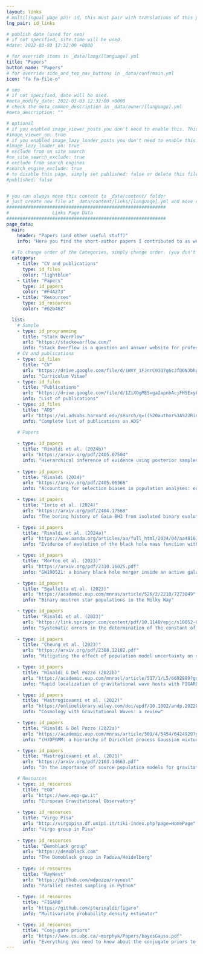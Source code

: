 ```yaml
---
layout: links
# multilingual page pair id, this must pair with translations of this page. (This name must be unique)
lng_pair: id_links

# publish date (used for seo)
# if not specified, site.time will be used.
#date: 2022-03-03 12:32:00 +0000

# for override items in _data/lang/[language].yml
title: "Papers"
button_name: "Papers"
# for override side_and_top_nav_buttons in _data/conf/main.yml
icon: "fa fa-file-o"

# seo
# if not specified, date will be used.
#meta_modify_date: 2022-03-03 12:32:00 +0000
# check the meta_common_description in _data/owner/[language].yml
#meta_description: ""

# optional
# if you enabled image_viewer_posts you don't need to enable this. This is only if image_viewer_posts = false
#image_viewer_on: true
# if you enabled image_lazy_loader_posts you don't need to enable this. This is only if image_lazy_loader_posts = false
#image_lazy_loader_on: true
# exclude from on site search
#on_site_search_exclude: true
# exclude from search engines
#search_engine_exclude: true
# to disable this page, simply set published: false or delete this file
#published: false


# you can always move this content to _data/content/ folder
# just create new file at _data/content/links/[language].yml and move content below.
###########################################################
#                Links Page Data
###########################################################
page_data:
  main:
    header: "Papers (and other useful stuff)"
    info: "Here you find the short-author papers I contributed to as well as some useful resources."
    
  # To change order of the Categories, simply change order. (you don't need to change list order.)
  category:
    - title: "CV and publications"
      type: id_files
      color: "lightblue"
    - title: "Papers"
      type: id_papers
      color: "#F4A273"
    - title: "Resources"
      type: id_resources
      color: "#62b462"

  list:
    # Sample
    - type: id_programming
      title: "Stack OverFlow"
      url: "https://stackoverflow.com/"
      info: "Stack Overflow is a question and answer website for professional and enthusiastic programmers."
    # CV and publications
    - type: id_files
      title: "CV"
      url: "https://drive.google.com/file/d/1WVY_1FJnrC0IQ7g6cJfDONJbhgB0aiWb/view?usp=sharing"
      info: "Curriculum Vitae"
    - type: id_files
      title: "Publications"
      url: "https://drive.google.com/file/d/1ZiXOgMESvgaIapnbAcjFHSExyPbGDhPa/view?usp=sharing"
      info: "List of publications"
    - type: id_files
      title: "ADS"
      url: "https://ui.adsabs.harvard.edu/search/q=((%20author%3A%22Rinaldi%2C%20Stefano%22)%20AND%20year%3A2021-)&sort=date%20desc%2C%20bibcode%20desc&p_=0"
      info: "Complete list of publications on ADS"
      
    # Papers

    - type: id_papers
      title: "Rinaldi et al. (2024b)"
      url: "https://arxiv.org/pdf/2405.07504"
      info: "Hierarchical inference of evidence using posterior samples"
      
    - type: id_papers
      title: "Rinaldi (2024)"
      url: "https://arxiv.org/pdf/2405.06366"
      info: "Accounting for selection biases in population analyses: equivalence of the in-likelihood and post-processing approaches"

    - type: id_papers
      title: "Iorio et al. (2024)"
      url: "https://arxiv.org/pdf/2404.17568"
      info: "The boring history of Gaia BH3 from isolated binary evolution"

    - type: id_papers
      title: "Rinaldi et al. (2024a)"
      url: "https://www.aanda.org/articles/aa/full_html/2024/04/aa48161-23/aa48161-23.html"
      info: "Evidence of evolution of the black hole mass function with redshift"

    - type: id_papers
      title: "Morton et al. (2023)"
      url: "https://arxiv.org/pdf/2310.16025.pdf"
      info: "GW190521: a binary black hole merger inside an active galactic nucleus?"

    - type: id_papers
      title: "Sgalletta et al. (2023)"
      url: "https://academic.oup.com/mnras/article/526/2/2210/7273849"
      info: "Binary neutron star populations in the Milky Way"

    - type: id_papers
      title: "Rinaldi et al. (2023)"
      url: "https://link.springer.com/content/pdf/10.1140/epjc/s10052-023-12078-6.pdf"
      info: "Systematic errors in the determination of the constant of gravitation"
      
    - type: id_papers
      title: "Cheung et al. (2023)"
      url: "https://arxiv.org/pdf/2308.12182.pdf"
      info: "Mitigating the effect of population model uncertainty on strong lensing Bayes factor using nonparametric methods"

    - type: id_papers
      title: "Rinaldi & Del Pozzo (2022b)"
      url: "https://academic.oup.com/mnrasl/article/517/1/L5/6692889?guestAccessKey=7e2d2a70-4c72-471a-8445-e4e074249867"
      info: "Rapid localization of gravitational wave hosts with FIGARO"

    - type: id_papers
      title: "Mastrogiovanni et al. (2022)"
      url: "https://onlinelibrary.wiley.com/doi/epdf/10.1002/andp.202200180"
      info: "Cosmology with Gravitational Waves: a review"

    - type: id_papers
      title: "Rinaldi & Del Pozzo (2022a)"
      url: "https://academic.oup.com/mnras/article/509/4/5454/6424929?guestAccessKey=896e80a6-fb67-4910-99dd-bbc0256126ee"
      info: "(H)DPGMM: a hierarchy of Dirichlet process Gaussian mixture models for the inference of the black hole mass function"

    - type: id_papers
      title: "Mastrogiovanni et al. (2021)"
      url: "https://arxiv.org/pdf/2103.14663.pdf"
      info: "On the importance of source population models for gravitational-wave cosmology"

    # Resources
    - type: id_resources
      title: "EGO"
      url: "https://www.ego-gw.it"
      info: "European Gravitational Observatory"
      
    - type: id_resources
      title: "Virgo Pisa"
      url: "http://virgopisa.df.unipi.it/tiki-index.php?page=HomePage"
      info: "Virgo group in Pisa"
      
    - type: id_resources
      title: "Demoblack group"
      url: "https://demoblack.com"
      info: "The Demoblack group in Padova/Heidelberg"
      
    - type: id_resources
      title: "RayNest"
      url: "https://github.com/wdpozzo/raynest"
      info: "Parallel nested sampling in Python"
      
    - type: id_resources
      title: "FIGARO"
      url: "https://github.com/sterinaldi/figaro"
      info: "Multivariate probability density estimator"

    - type: id_resources
      title: "Conjugate priors"
      url: "https://www.cs.ubc.ca/~murphyk/Papers/bayesGauss.pdf"
      info: "Everything you need to know about the conjugate priors to the Gaussian distribution"
---
```

